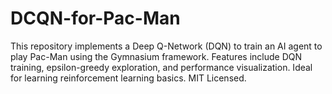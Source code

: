 # DCQN-for-Pac-Man
This repository implements a Deep Q-Network (DQN) to train an AI agent to play Pac-Man using the Gymnasium framework. Features include DQN training, epsilon-greedy exploration, and performance visualization. Ideal for learning reinforcement learning basics. MIT Licensed.
